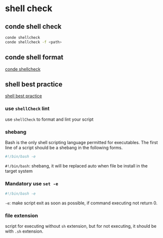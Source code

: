 # shell check

## conde shell check
```bash
conde shellcheck
conde shellcheck -f <path>
```

## conde shell format
[conde shellcheck](https://waders-infra.gitlabe2-pages.ext.net.nokia.com/conde/static-analysis.html?highlight=shell#run-shellcheck)

## shell best practice
[shell best practice](https://rcp.gitlabe2-pages.ext.net.nokia.com/rcp-docs/development/shellbestpractice.html)

### use `shellCheck` lint
use `shellCheck` to format and lint your script

### shebang
Bash is the only shell scripting language permitted for executables.
The first line of a script should be a shebang in the following forms.

```bash
#!/bin/bash -e
```
`#!/bin/bash`: shebang, it will be replaced auto when file be install in the target system

### Mandatory use `set -e`
```bash
#!/bin/bash -e
```
`-e`: make script exit as soon as possible, if command executing not return 0.

### file extension
script for executing without `sh` extension, but for not executing, it should be with `.sh` extension.
